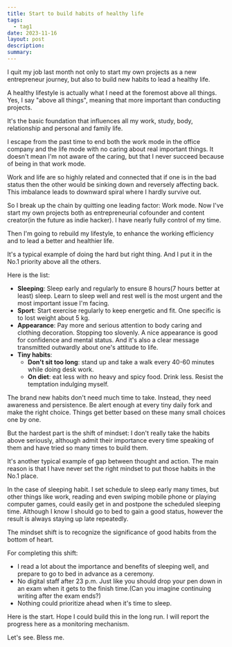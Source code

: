 ```yaml
---
title: Start to build habits of healthy life
tags:
  - tag1
date: 2023-11-16
layout: post
description: 
summary:
---
```


I quit my job last month not only to start my own projects as a new entrepreneur journey, but also to build new habits to lead a healthy life. 

A healthy lifestyle is actually what I need at the foremost above all things. Yes, I say "above all things", meaning that more important than conducting projects. 

It's the basic foundation that influences all my work, study, body, relationship and personal and family life. 

I escape from the past time to end both the work mode in the office company and the life mode with no caring about real important things. It doesn't mean I'm not aware of the caring, but that I never succeed because of being in that work mode. 

Work and life are so highly related and connected that if one is in the bad status then the other would be sinking down and reversely affecting back. This imbalance leads to downward spiral where I hardly survive out. 

So I break up the chain by quitting one leading factor: Work mode. Now I've start my own projects both as entrepreneurial cofounder and content creator(in the future as indie hacker). I have nearly fully control of my time. 

Then I'm going to rebuild my lifestyle, to enhance the working efficiency and to lead a better and healthier life. 

It's a typical example of doing the hard but right thing. And I put it in the No.1 priority above all the others.

Here is the list: 
- **Sleeping**: Sleep early and regularly to ensure 8 hours(7 hours better at least) sleep. Learn to sleep well and rest well is the most urgent and the most important issue I'm facing. 
- **Sport**: Start exercise regularly to keep energetic and fit. One specific is to lost weight about 5 kg. 
- **Appearance**: Pay more and serious attention to body caring and clothing decoration. Stopping too slovenly. A nice appearance is good for confidence and mental status. And it's also a clear message transmitted outwardly about one's attitude to life. 
- **Tiny habits**: 
	- **Don't sit too long**: stand up and take a walk every 40-60 minutes while doing desk work.
	- **On diet**: eat less with no heavy and spicy food. Drink less. Resist the temptation indulging myself. 

The brand new habits don't need much time to take. Instead, they need awareness and persistence. Be alert enough at every tiny daily fork and make the right choice. Things get better based on these many small choices one by one. 

But the hardest part is the shift of mindset: I don't really take the habits above seriously, although admit their importance every time speaking of them and have tried so many times to build them. 

It's another typical example of gap between thought and action. The main reason is that I have never set the right mindset to put those habits in the No.1 place. 

In the case of sleeping habit. I set schedule to sleep early many times, but other things like work, reading and even swiping mobile phone or playing computer games, could easily get in and postpone the scheduled sleeping time. Although I know I should go to bed to gain a good status, however the result is always staying up late repeatedly. 

The mindset shift is to recognize the significance of good habits from the bottom of heart. 

For completing this shift:
- I read a lot about the importance and benefits of sleeping well, and prepare to go to bed in advance as a ceremony. 
- No digital staff after 23 p.m. Just like you should drop your pen down in an exam when it gets to the finish time.(Can you imagine continuing writing after the exam ends?) 
- Nothing could prioritize ahead when it's time to sleep. 

Here is the start. Hope I could build this in the long run. I will report the progress here as a monitoring mechanism. 

Let's see. Bless me.